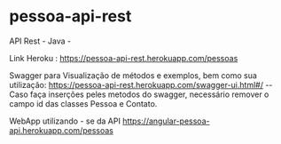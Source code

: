 # pessoa-api-rest
API Rest - Java - 

Link Heroku :
https://pessoa-api-rest.herokuapp.com/pessoas

Swagger para Visualização de métodos e exemplos, bem como sua utilização:
https://pessoa-api-rest.herokuapp.com/swagger-ui.html#/
-- Caso faça inserções peles metodos do swagger, necessário remover o campo id das classes Pessoa e Contato.


WebApp utilizando - se da API
https://angular-pessoa-api.herokuapp.com/pessoas


